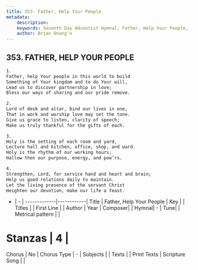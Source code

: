 ```yaml
---
title: 353. Father, Help Your People
metadata:
    description: 
    keywords: Seventh Day Adventist Hymnal, Father, Help Your People, , 
    author: Brian Onang'o
---
```



## 353. FATHER, HELP YOUR PEOPLE

```txt
1.
Father, help Your people in this world to build
Something of Your kingdom and to do Your will,
Lead us to discover partnership in love;
Bless our ways of sharing and our pride remove.

2.
Lord of desk and altar, bind our lives in one,
That in work and worship love may set the tone.
Give us grace to listen, clarity of speech;
Make us truly thankful for the gifts of each.

3.
Holy is the setting of each room and yard,
Lecture hall and kitchen, office, shop, and ward.
Holy is the rhythm of our working hours;
Hallow then our purpose, energy, and pow’rs.

4.
Strengthen, Lord, for service hand and heart and brain;
Help us good relations daily to maintain.
Let the living presence of the servant Christ
Heighten our devotion, make our life a feast.
```

- |   -  |
-------------|------------|
Title | Father, Help Your People |
Key |  |
Titles |  |
First Line |  |
Author | 
Year | 
Composer|  |
Hymnal|  - |
Tune|  |
Metrical pattern | |
# Stanzas | 4 |
Chorus | No |
Chorus Type | - |
Subjects |  |
Texts |  |
Print Texts | 
Scripture Song |  |
  
